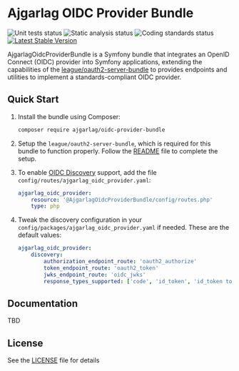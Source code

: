 # Ajgarlag OIDC Provider Bundle

![Unit tests status](https://github.com/ajgarlag/oidc-provider-bundle/workflows/unit%20tests/badge.svg)
![Static analysis status](https://github.com/ajgarlag/oidc-provider-bundle/workflows/static%20analysis/badge.svg)
![Coding standards status](https://github.com/ajgarlag/oidc-provider-bundle/workflows/coding%20standards/badge.svg)
[![Latest Stable Version](https://poser.pugx.org/ajgarlag/oidc-provider-bundle/v/stable)](https://packagist.org/packages/ajgarlag/oidc-provider-bundle)

AjgarlagOidcProviderBundle is a Symfony bundle that integrates an OpenID Connect (OIDC) provider into Symfony applications, extending the capabilities of the [league/oauth2-server-bundle](https://github.com/thephpleague/oauth2-server-bundle) to provides endpoints and utilities to implement a standards-compliant OIDC provider.

## Quick Start

1. Install the bundle using Composer:

    ```sh
    composer require ajgarlag/oidc-provider-bundle
    ```

2. Setup the `league/oauth2-server-bundle`, which is required for this bundle to function properly. Follow the [README](https://github.com/thephpleague/oauth2-server-bundle/blob/master/README.md) file to complete the setup.

3. To enable [OIDC Discovery](https://openid.net/specs/openid-connect-discovery-1_0.html) support, add the file `config/routes/ajgarlag_oidc_provider.yaml`:

    ```yaml
    ajgarlag_oidc_provider:
        resource: '@AjgarlagOidcProviderBundle/config/routes.php'
        type: php
    ```

3. Tweak the discovery configuration in your `config/packages/ajgarlag_oidc_provider.yaml` if needed. These are the default values:

    ```yaml
    ajgarlag_oidc_provider:
        discovery:
            authorization_endpoint_route: 'oauth2_authorize'
            token_endpoint_route: 'oauth2_token'
            jwks_endpoint_route: 'oidc_jwks'
            response_types_supported: ['code', 'id_token', 'id_token token']
    ```

## Documentation

TBD

## License

See the [LICENSE](LICENSE) file for details
